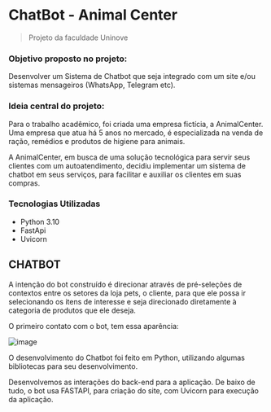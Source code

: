 # ChatBot - Animal Center

> Projeto da faculdade Uninove

### Objetivo proposto no projeto:

Desenvolver um Sistema de Chatbot que seja integrado com um site e/ou sistemas mensageiros (WhatsApp, Telegram etc).

### Ideia central do projeto:

Para o trabalho acadêmico, foi criada uma empresa fictícia, a AnimalCenter. Uma empresa que atua há 5 anos no mercado, é especializada na venda de ração, remédios e produtos de higiene para animais.

A AnimalCenter, em busca de uma solução tecnológica para servir seus clientes com um autoatendimento, decidiu implementar um sistema de chatbot em seus serviços, para facilitar e auxiliar os clientes em suas compras.

### Tecnologias Utilizadas

- Python 3.10
- FastApi
- Uvicorn

## CHATBOT

A intenção do bot construído é direcionar através de pré-seleções de contextos entre os setores da loja pets, o cliente, para que ele possa ir selecionando os itens de interesse e seja direcionado diretamente à categoria de produtos que ele deseja.

O primeiro contato com o bot, tem essa aparência:

![image](https://user-images.githubusercontent.com/89281356/170395515-12e750dc-e5ae-4698-964e-456491a8e258.png)

O desenvolvimento do Chatbot foi feito em Python, utilizando algumas bibliotecas para seu desenvolvimento.

Desenvolvemos as interações do back-end para a aplicação. De baixo de tudo, o bot usa FASTAPI, para criação do site, com Uvicorn para execução da aplicação.

